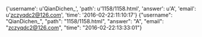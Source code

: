 {'username': u'QianDichen_', 'path': u'1158/1158.html', 'answer': u'A', 'email': u'zczyqdc2@126.com', 'time': '2016-02-22:11:10:17'}
{"username": "QianDichen_", "path": "1158/1158.html", "answer": "A", "email": "zczyqdc2@126.com", "time": "2016-02-22:13:33:01"}